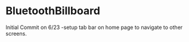 # BluetoothBillboard
Initial Commit on 6/23
-setup tab bar on home page to navigate to other screens.
